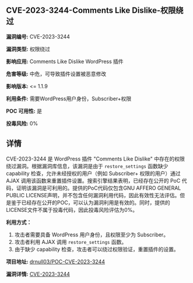 ## CVE-2023-3244-Comments Like Dislike-权限绕过

**漏洞编号:** CVE-2023-3244

**漏洞类型:** 权限绕过

**影响应用:** Comments Like Dislike WordPress 插件

**危害等级:** 中危，可导致插件设置被恶意修改

**影响版本:** <= 1.1.9

**利用条件:** 需要WordPress用户身份，Subscriber+权限

**POC 可用性:** 是

**投毒风险:** 0%

## 详情

CVE-2023-3244 是 WordPress 插件 "Comments Like Dislike" 中存在的权限绕过漏洞。根据漏洞库信息，该漏洞是由于 `restore_settings` 函数缺少 capability 检查，允许未经授权的用户（例如 Subscriber+ 权限的用户）通过 AJAX 调用该函数来重置插件设置。搜索引擎结果表明，已经存在公开的 PoC 代码，证明该漏洞是可利用的。提供的PoC代码仅包含GNU AFFERO GENERAL PUBLIC LICENSE声明，并不包含任何漏洞利用代码，因此有效性无法评估。但是鉴于已经存在公开的POC，可以认为漏洞利用是有效的。同时，提供的LICENSE文件不属于投毒代码，因此投毒风险评估为0%。

**利用方式：**
1.  攻击者需要具备 WordPress 用户身份，且权限至少为 Subscriber。
2.  攻击者利用 AJAX 调用 `restore_settings` 函数。
3.  由于缺少 capability 检查，攻击者可以绕过权限验证，重置插件的设置。

**项目地址:** [drnull03/POC-CVE-2023-3244](https://github.com/drnull03/POC-CVE-2023-3244)

**漏洞详情:** [CVE-2023-3244](https://nvd.nist.gov/vuln/detail/CVE-2023-3244)